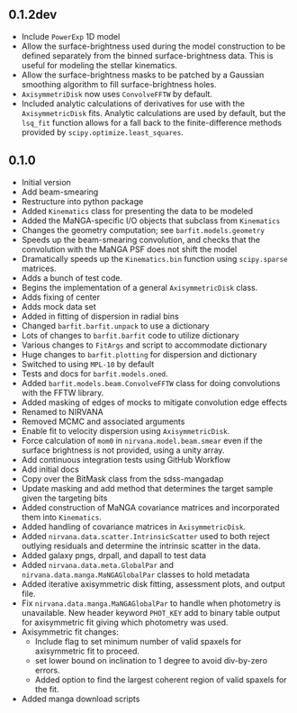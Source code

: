 
0.1.2dev
--------

 - Include `PowerExp` 1D model
 - Allow the surface-brightness used during the model construction to be
   defined separately from the binned surface-brightness data.  This is
   useful for modeling the stellar kinematics.
 - Allow the surface-brightness masks to be patched by a Gaussian
   smoothing algorithm to fill surface-brightness holes.
 - `AxisymmetriDisk` now uses `ConvolveFFTW` by default.
 - Included analytic calculations of derivatives for use with the
   `AxisymmetricDisk` fits.  Analytic calculations are used by default,
   but the `lsq_fit` function allows for a fall back to the
   finite-difference methods provided by `scipy.optimize.least_squares`.

0.1.0
-----

 - Initial version
 - Add beam-smearing
 - Restructure into python package
 - Added `Kinematics` class for presenting the data to be modeled
 - Added the MaNGA-specific I/O objects that subclass from `Kinematics`
 - Changes the geometry computation; see `barfit.models.geometry`
 - Speeds up the beam-smearing convolution, and checks that the
   convolution with the MaNGA PSF does not shift the model
 - Dramatically speeds up the `Kinematics.bin` function using
   `scipy.sparse` matrices.
 - Adds a bunch of test code.
 - Begins the implementation of a general `AxisymmetricDisk` class.
 - Adds fixing of center
 - Adds mock data set
 - Added in fitting of dispersion in radial bins
 - Changed `barfit.barfit.unpack` to use a dictionary
 - Lots of changes to `barfit.barfit` code to utilize dictionary
 - Various changes to `FitArgs` and script to accommodate dictionary
 - Huge changes to `barfit.plotting` for dispersion and dictionary
 - Switched to using `MPL-10` by default
 - Tests and docs for `barfit.models.oned`.
 - Added `barfit.models.beam.ConvolveFFTW` class for doing convolutions
   with the FFTW library.
 - Added masking of edges of mocks to mitigate convolution edge effects
 - Renamed to NIRVANA
 - Removed MCMC and associated arguments
 - Enable fit to velocity dispersion using `AxisymmetricDisk`.
 - Force calculation of `mom0` in `nirvana.model.beam.smear` even if the
   surface brightness is not provided, using a unity array.
 - Add continuous integration tests using GitHub Workflow
 - Add initial docs
 - Copy over the BitMask class from the sdss-mangadap
 - Update masking and add method that determines the target sample given
   the targeting bits
 - Added construction of MaNGA covariance matrices and incorporated them
   into `Kinematics`.
 - Added handling of covariance matrices in `AxisymmetricDisk`.
 - Added `nirvana.data.scatter.IntrinsicScatter` used to both reject
   outlying residuals and determine the intrinsic scatter in the data.
 - Added galaxy pngs, drpall, and dapall to test data
 - Added `nirvana.data.meta.GlobalPar` and
   `nirvana.data.manga.MaNGAGlobalPar` classes to hold metadata
 - Added iterative axisymmetric disk fitting, assessment plots, and
   output file.
 - Fix `nirvana.data.manga.MaNGAGlobalPar` to handle when photometry is
   unavailable.  New header keyword `PHOT_KEY` add to binary table
   output for axisymmetric fit giving which photometry was used.
 - Axisymmetric fit changes:
    - Include flag to set minimum number of valid spaxels for
      axisymmetric fit to proceed.
    - set lower bound on inclination to 1 degree to avoid div-by-zero
      errors.
    - Added option to find the largest coherent region of valid spaxels
      for the fit.
 - Added manga download scripts



